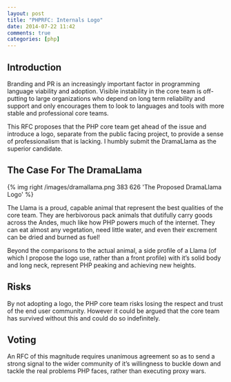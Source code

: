 ```yaml
---
layout: post
title: "PHPRFC: Internals Logo"
date: 2014-07-22 11:42
comments: true
categories: [php]
---
```

## Introduction

Branding and PR is an increasingly important factor in programming language viability and adoption. Visible instability in the core team is off-putting to large organizations who depend on long term reliability and support and only encourages them to look to languages and tools with more stable and professional core teams.

This RFC proposes that the PHP core team get ahead of the issue and introduce a logo, separate from the public facing project, to provide a sense of professionalism that is lacking. I  humbly submit the DramaLlama as the superior candidate.

## The Case For The DramaLlama

{% img right /images/dramallama.png 383 626 'The Proposed DramaLlama Logo' %}

The Llama is a proud, capable animal that represent the best qualities of the core team. They are herbivorous pack animals that dutifully carry goods across the Andes, much like how PHP powers much of the internet. They can eat almost any vegetation, need little water, and even their excrement can be dried and burned as fuel!

Beyond the comparisons to the actual animal, a side profile of a Llama (of which I propose the logo use, rather than a front profile) with it’s solid body and long neck, represent PHP peaking and achieving new heights.

## Risks

By not adopting a logo, the PHP core team risks losing the respect and trust of the end user community. However it could be argued that the core team has survived without this and could do so indefinitely.

## Voting

An RFC of this magnitude requires unanimous agreement so as to send a strong signal to the wider community of it’s willingness to buckle down and tackle the real problems PHP faces, rather than executing proxy wars.